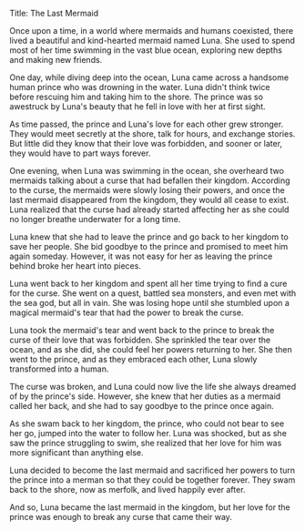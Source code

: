 Title: The Last Mermaid

Once upon a time, in a world where mermaids and humans coexisted, there lived a beautiful and kind-hearted mermaid named Luna. She used to spend most of her time swimming in the vast blue ocean, exploring new depths and making new friends.

One day, while diving deep into the ocean, Luna came across a handsome human prince who was drowning in the water. Luna didn't think twice before rescuing him and taking him to the shore. The prince was so awestruck by Luna's beauty that he fell in love with her at first sight.

As time passed, the prince and Luna's love for each other grew stronger. They would meet secretly at the shore, talk for hours, and exchange stories. But little did they know that their love was forbidden, and sooner or later, they would have to part ways forever.

One evening, when Luna was swimming in the ocean, she overheard two mermaids talking about a curse that had befallen their kingdom. According to the curse, the mermaids were slowly losing their powers, and once the last mermaid disappeared from the kingdom, they would all cease to exist. Luna realized that the curse had already started affecting her as she could no longer breathe underwater for a long time.

Luna knew that she had to leave the prince and go back to her kingdom to save her people. She bid goodbye to the prince and promised to meet him again someday. However, it was not easy for her as leaving the prince behind broke her heart into pieces.

Luna went back to her kingdom and spent all her time trying to find a cure for the curse. She went on a quest, battled sea monsters, and even met with the sea god, but all in vain. She was losing hope until she stumbled upon a magical mermaid's tear that had the power to break the curse.

Luna took the mermaid's tear and went back to the prince to break the curse of their love that was forbidden. She sprinkled the tear over the ocean, and as she did, she could feel her powers returning to her. She then went to the prince, and as they embraced each other, Luna slowly transformed into a human.

The curse was broken, and Luna could now live the life she always dreamed of by the prince's side. However, she knew that her duties as a mermaid called her back, and she had to say goodbye to the prince once again.

As she swam back to her kingdom, the prince, who could not bear to see her go, jumped into the water to follow her. Luna was shocked, but as she saw the prince struggling to swim, she realized that her love for him was more significant than anything else.

Luna decided to become the last mermaid and sacrificed her powers to turn the prince into a merman so that they could be together forever. They swam back to the shore, now as merfolk, and lived happily ever after.

And so, Luna became the last mermaid in the kingdom, but her love for the prince was enough to break any curse that came their way.
